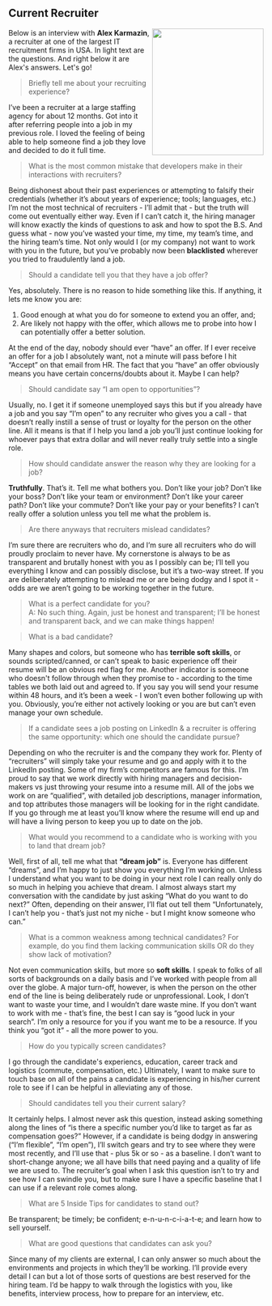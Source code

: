 ## Current Recruiter
<img src="https://github.com/usmanovs/Salesforce-Interview-Handbook/blob/master/assets/alex.jpeg" align="right" width="220" height="250">

Below is an interview with **Alex Karmazin**, a recruiter at one of the largest IT recruitment firms in USA. In light text are the questions. And right below it are Alex's answers. Let's go!


> Briefly tell me about your recruiting experience? </p>

I’ve been a recruiter at a large staffing agency for about 12 months. Got into it after referring people into a job in my previous role. I loved the feeling of being able to help someone find a job they love and decided to do it full time.

> What is the most common mistake that developers make in their interactions with recruiters?</p>

Being dishonest about their past experiences or attempting to falsify their credentials (whether it’s about years of experience; tools;  languages, etc.) I’m not the most technical of recruiters - I’ll admit that - but the truth will come out eventually either way. Even if I can’t catch it, the hiring manager will know exactly the kinds of questions to ask and how to spot the B.S. And guess what - now you’ve wasted your time, my time, my team’s time, and the hiring team’s time. Not only would I (or my company) not want to work with you in the future, but you’ve probably now been **blacklisted** wherever you tried to fraudulently land a job.

> Should a candidate tell you that they have a job offer? </p>

Yes, absolutely. There is no reason to hide something like this. If anything, it lets me know you are:
1. Good enough at what you do for someone to extend you an offer, and; 
2. Are likely not happy with the offer, which allows me to probe into how I can potentially offer a better solution. 

At the end of the day, nobody should ever “have” an offer. If I ever receive an offer for a job I absolutely want, not a minute will pass before I hit “Accept” on that email from HR. The fact that you “have” an offer obviously means you have certain concerns/doubts about it. Maybe I can help?

> Should candidate say “I am open to opportunities”? </p>

Usually, no. I get it if someone unemployed says this but if you already have a job and you say “I’m open” to any recruiter who gives you a call - that doesn’t really instill a sense of trust or loyalty for the person on the other line. All it means is that if I help you land a job you’ll just continue looking for whoever pays that extra dollar and will never really truly settle into a single role.

> How should candidate answer the reason why they are looking for a job? </p>

**Truthfully**. That’s it. Tell me what bothers you. Don’t like your job? Don’t like your boss? Don’t like your team or environment? Don’t like your career path? Don’t like your commute? Don’t like your pay or your benefits? I can’t really offer a solution unless you tell me what the problem is.

> Are there anyways that recruiters mislead candidates? <br>

I’m sure there are recruiters who do, and I’m sure all recruiters who do will proudly proclaim to never have. My cornerstone is always to be as transparent and brutally honest with you as I possibly can be; I’ll tell you everything I know and can possibly disclose, but it’s a two-way street. If you are deliberately attempting to mislead me or are being dodgy and I spot it - odds are we aren’t going to be working together in the future.

> What is a perfect candidate for you? <br>
A: No such thing. Again, just be honest and transparent; I’ll be honest and transparent back, and we can make things happen!

> What is a bad candidate? <br>

Many shapes and colors, but someone who has **terrible soft skills**, or sounds scripted/canned, or can’t speak to basic experience off their resume will be an obvious red flag for me. Another indicator is someone who doesn't follow through when they promise to - according to the time tables we both laid out and agreed to. If you say you will send your resume within 48 hours, and it’s been a week - I won’t even bother following up with you. Obviously, you’re either not actively looking or you are but can’t even manage your own schedule.

> If a candidate sees a job posting on LinkedIn & a recruiter is offering the same opportunity: which one should the candidate pursue? <br>

Depending on who the recruiter is and the company they work for. Plenty of “recruiters” will simply take your resume and go and apply with it to the LinkedIn posting. Some of my firm’s competitors are famous for this. I’m proud to say that we work directly with hiring managers and decision-makers vs just throwing your resume into a resume mill. All of the jobs we work on are “qualified”, with detailed job descriptions, manager information, and top attributes those managers will be looking for in the right candidate. If you go through me at least you’ll know where the resume will end up and will have a living person to keep you up to date on the job.

> What would you recommend to a candidate who is working with you to land that dream job? <br>

Well, first of all, tell me what that **“dream job”** is. Everyone has different “dreams”, and I’m happy to just show you everything I’m working on. Unless I understand what you want to be doing in your next role I can really only do so much in helping you achieve that dream. I almost always start my conversation with the candidate by just asking “What do you want to do next?” Often, depending on their answer, I’ll flat out tell them “Unfortunately, I can’t help you - that’s just not my niche - but I might know someone who can.”

> What is a common weakness among technical candidates? For example, do you find them lacking communication skills OR do they show lack of motivation? <br>

Not even communication skills, but more so **soft skills**. I speak to folks of all sorts of backgrounds on a daily basis and I’ve worked with people from all over the globe. A major turn-off, however, is when the person on the other end of the line is being deliberately rude or unprofessional. Look, I don’t want to waste your time, and I wouldn’t dare waste mine. If you don’t want to work with me - that’s fine, the best I can say is “good luck in your search”. I’m only a resource for you if you want me to be a resource. If you think you “got it” - all the more power to you.

> How do you typically screen candidates? <br>

I go through the candidate's experiencs, education, career track and logistics (commute, compensation, etc.) Ultimately, I want to make sure to touch base on all of the pains a candidate is experiencing in his/her current role to see if I can be helpful in alleviating any of those.

> Should candidates tell you their current salary? <br>

It certainly helps. I almost never ask this question, instead asking something along the lines of “is there a specific number you’d like to target as far as compensation goes?” However, if a candidate is being dodgy in answering (“I’m flexible”, “I’m open”), I’ll switch gears and try to see where they were most recently, and I’ll use that - plus 5k or so - as a baseline. I don’t want to short-change anyone; we all have bills that need paying and a quality of life we are used to. The recruiter’s goal when I ask this question isn’t to try and see how I can swindle you, but to make sure I have a specific baseline that I can use if a relevant role comes along.

> What are 5 Inside Tips for candidates to stand out? <br>

Be transparent; be timely; be confident; e-n-u-n-c-i-a-t-e; and learn how to sell yourself.

> What are good questions that candidates can ask you? <br>

Since many of my clients are external, I can only answer so much about the environments and projects in which they’ll be working. I’ll provide every detail I can but a lot of those sorts of questions are best reserved for the hiring team. I’d be happy to walk through the logistics with you, like benefits, interview process, how to prepare for an interview, etc.

